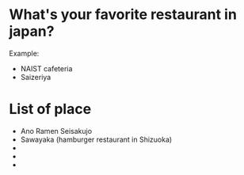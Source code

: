 # What's your favorite restaurant in japan?
 Example:
- NAIST cafeteria
- Saizeriya
# List of place
- Ano Ramen Seisakujo
- Sawayaka (hamburger restaurant in Shizuoka)
-
-
-
